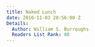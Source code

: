 ```yaml
---
title: Naked Lunch
date: 2016-11-03 20:56:00 Z
Details:
  Author: William S. Burroughs
  Readers List Rank: 80
---
```


